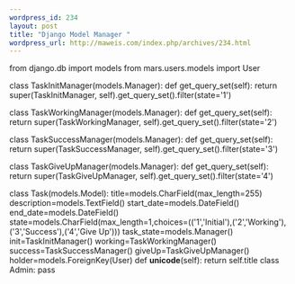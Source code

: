 ```yaml
--- 
wordpress_id: 234
layout: post
title: "Django Model Manager "
wordpress_url: http://maweis.com/index.php/archives/234.html
---
```

from django.db import models
from mars.users.models import User


class TaskInitManager(models.Manager):
def get_query_set(self):
return super(TaskInitManager, self).get_query_set().filter(state='1')

class TaskWorkingManager(models.Manager):
def get_query_set(self):
return super(TaskWorkingManager, self).get_query_set().filter(state='2')

class TaskSuccessManager(models.Manager):
def get_query_set(self):
return super(TaskSuccessManager, self).get_query_set().filter(state='3')

class TaskGiveUpManager(models.Manager):
def get_query_set(self):
return super(TaskGiveUpManager, self).get_query_set().filter(state='4')

class Task(models.Model):
title=models.CharField(max_length=255)
description=models.TextField()
start_date=models.DateField()
end_date=models.DateField()
state=models.CharField(max_length=1,choices=(('1','Initial'),('2','Working'),('3','Success'),('4','Give Up')))
task_state=models.Manager()
init=TaskInitManager()
working=TaskWorkingManager()
success=TaskSuccessManager()
giveUp=TaskGiveUpManager()
holder=models.ForeignKey(User)
def __unicode__(self):
return self.title
class Admin:
pass
